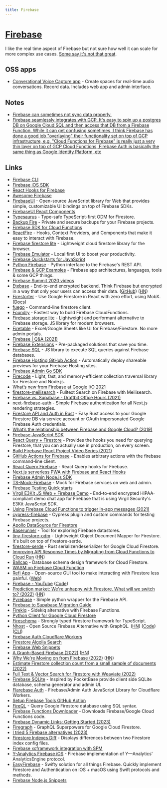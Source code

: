 ```yaml
---
title: Firebase
---
```


# [Firebase](https://firebase.google.com/)

I like the real time aspect of Firebase but not sure how well it can scale for more complex use cases. [Some say it's not that great](https://twitter.com/kieranmch/status/1524334764223836161).

## OSS apps

- [Converational Voice Capture app](https://github.com/facebookresearch/conversational-voice-capture) - Create spaces for real-time audio conversations. Record data. Includes web app and admin interface.

## Notes

- [Firebase can sometimes not sync data properly.](https://twitter.com/maccaw/status/1466506830977327105)
- [Firebase seamlessly integrates with GCP. It's easy to spin up a postgres DB on Google Cloud SQL and then access that DB from a Firebase Function. While it can get confusing sometimes, I think Firebase has done a good job "overlaying" their functionality set on top of GCP infrastructure, e.g. "Cloud Functions for Firebase" is really just a very thin layer on top of GCP Cloud Functions, Firebase Auth is basically the same thing as Google Identity Platform, etc](https://news.ycombinator.com/item?id=33215770)

## Links

- [Firebase CLI](https://github.com/firebase/firebase-tools)
- [Firebase iOS SDK](https://github.com/firebase/firebase-ios-sdk)
- [React Hooks for Firebase](https://github.com/csfrequency/react-firebase-hooks)
- [Awesome Firebase](https://github.com/jthegedus/awesome-firebase)
- [FirebaseUI](https://github.com/firebase/firebaseui-web/) - Open-source JavaScript library for Web that provides simple, customizable UI bindings on top of Firebase SDKs.
- [FirebaseUI React Components](https://github.com/firebase/firebaseui-web-react)
- [Typesaurus](https://github.com/kossnocorp/typesaurus) - Type-safe TypeScript-first ODM for Firestore.
- [Backup Fire](https://backupfire.dev/) - Private and secure backups for your Firebase projects.
- [Firebase SDK for Cloud Functions](https://github.com/firebase/firebase-functions)
- [ReactFire](https://github.com/FirebaseExtended/reactfire) - Hooks, Context Providers, and Components that make it easy to interact with Firebase.
- [Firebase firestore lite](https://github.com/samuelgozi/firebase-firestore-lite) - Lightweight cloud firestore library for the browser.
- [Firebase Emulator](https://firebase.googleblog.com/2020/05/local-firebase-emulator-ui.html) - Local first UI to boost your productivity.
- [Firebase Quickstarts for JavaScript](https://github.com/firebase/quickstart-js)
- [Python Firebase](https://github.com/ozgur/python-firebase) - Python interface to the Firebase's REST API.
- [Firebase & GCP Examples](https://github.com/jthegedus/firebase-gcp-examples) - Firebase app architectures, languages, tools & some GCP things.
- [Firebase Summit 2020 videos](https://www.youtube.com/playlist?list=PLl-K7zZEsYLlRjj-mSComCq3Vd4IJese1)
- [Etebase](https://www.etebase.com/) - End-to-end encrypted backend. Think Firebase but encrypted in a way that only your users can access their data. ([GitHub](https://github.com/etesync)) ([HN](https://news.ycombinator.com/item?id=25059133))
- [Firestorter](https://github.com/IjzerenHein/firestorter) - Use Google Firestore in React with zero effort, using MobX. ([Docs](https://ijzerenhein.github.io/firestorter/#/))
- [fuego](https://github.com/sgarciac/fuego) - Command-line firestore client.
- [Foundry](https://github.com/FoundryApp/foundry-cli) - Fastest way to build Firebase CloudFunctions.
- [Firebase storage lite](https://github.com/samuelgozi/firebase-storage-lite) - Lightweight and performant alternative to Firebase storage. JS library for modern browsers.
- [Firetable](https://github.com/AntlerVC/firetable) - Excel/Google Sheets like UI for Firebase/Firestore. No more admin portals.
- [Firebase | Q&A (2021)](https://www.youtube.com/watch?v=3BMNzY_ljSw)
- [Firebase Extensions](https://firebase.google.com/products/extensions) - Pre-packaged solutions that save you time.
- [Firebase SQL](https://github.com/JoeRoddy/firebase-sql) - JS library to execute SQL queries against Firebase databases.
- [Firebase Hosting GitHub Action](https://github.com/FirebaseExtended/action-hosting-deploy) - Automatically deploy shareable previews for your Firebase Hosting sites.
- [Firebase Admin Go SDK](https://github.com/firebase/firebase-admin-go)
- [Firecode](https://github.com/kafkas/firecode) - Light, fast, and memory-efficient collection traversal library for Firestore and Node.js.
- [What’s new from Firebase at Google I/O 2021](https://firebase.googleblog.com/2021/05/whats-new-from-firebase-at-google-io.html)
- [firestore-meilisearch](https://github.com/meilisearch/firestore-meilisearch) - Fulltext Search on Firebase with Meilisearch.
- [Firebase vs. Supabase - Draftbit Office Hours (2021)](https://www.youtube.com/watch?v=9Yg6i_zCuiM)
- [next-firebase-auth](https://github.com/gladly-team/next-firebase-auth) - Simple Firebase authentication for all Next.js rendering strategies.
- [Firestore API and Auth in Rust](https://github.com/davidgraeff/firestore-db-and-auth-rs) - Easy Rust access to your Google Firestore DB via service account or OAuth impersonated Google Firebase Auth credentials.
- [What’s the relationship between Firebase and Google Cloud? (2019)](https://medium.com/google-developers/whats-the-relationship-between-firebase-and-google-cloud-57e268a7ff6f)
- [Firebase JavaScript SDK](https://github.com/firebase/firebase-js-sdk)
- [React Query + Firestore](https://github.com/aminerol/react-query-firestore) - Provides the hooks you need for querying Firestore, that you can actually use in production, on every screen.
- [Build Firebase React Project Video Series (2021)](https://www.youtube.com/playlist?list=PL-LDQE9x9hLwUAESe_YJxhXU5ZjLgtq4S)
- [GitHub Actions for Firebase](https://github.com/w9jds/firebase-action) - Enables arbitrary actions with the firebase command-line client.
- [React Query Firebase](https://github.com/invertase/react-query-firebase) - React Query hooks for Firebase.
- [Next.js serverless PWA with Firebase and React Hooks](https://github.com/tomsoderlund/nextjs-pwa-firebase-boilerplate)
- [Firebase Admin Node.js SDK](https://github.com/firebase/firebase-admin-node)
- [TS-Mock-Firebase](https://github.com/mindhivefi/ts-mock-firebase) - Mock for Firebase services on web and admin.
- [Firebase Testing Quick starts](https://github.com/firebase/quickstart-testing)
- [Virgil E3Kit JS Web + Firebase Demo](https://github.com/VirgilSecurity/demo-firebase-js) - End-to-end encrypted HIPAA-compliant demo chat app for Firebase that is using Virgil Security's E3Kit JavaScript SDK.
- [Using Firebase Cloud Functions to trigger in-app messages (2021)](https://blog.gist.build/guides-using-firebase-cloud-functions-to-trigger-in-app-messages/)
- [cypress-firebase](https://github.com/prescottprue/cypress-firebase) - Cypress plugin and custom commands for testing Firebase projects.
- [Apollo DataSource for Firestore](https://github.com/swantzter/apollo-datasource-firestore)
- [Baserunner](https://github.com/iosiro/baserunner) - Tool for exploring Firebase datastores.
- [tiny-firestore-odm](https://github.com/paulgb/tiny-firestore-odm) - Lightweight Object Document Mapper for Firestore. It's built on top of firestore-serde.
- [firestore-serde](https://github.com/paulgb/firestore-serde) - Rust serializer/deserializer for Google Cloud Firestore.
- [Improving API Response Times by Migrating from Cloud Functions to Cloud Run](https://unloc.app/en/magazine/we-cut-our-average-api-response-time-by-30-when-changing-from-cloud-functions-to-cloud-run) ([HN](https://news.ycombinator.com/item?id=29889884))
- [Ballcap](https://github.com/1amageek/ballcap.ts) - Database schema design framework for Cloud Firestore.
- [WASM on Firebase Cloud Function](https://github.com/katopz/hello-firebase-wasm)
- [Refi App](https://github.com/thanhlmm/refi-app) - Open-source GUI tool to make interacting with Firestore less painful. ([Web](https://refiapp.io/))
- [Firebase - YouTube](https://www.youtube.com/c/firebase/videos) ([Code](https://github.com/FirebaseExtended/firebase-video-samples))
- [Prediction market: We're unhappy with Firestore. What will we switch to? (2022)](https://manifold.markets/Austin/what-database-will-manifold-be-prim) ([HN](https://news.ycombinator.com/item?id=30729938))
- [Pyrebase](https://github.com/thisbejim/Pyrebase) - Simple python wrapper for the Firebase API.
- [Firebase to Supabase Migration Guide](https://github.com/supabase-community/firebase-to-supabase)
- [Firekiq](https://github.com/dahal/firekiq) - Sidekiq alternative with Firebase Functions.
- [Python Client for Google Cloud Firestore](https://github.com/googleapis/python-firestore)
- [Fireschema](https://github.com/yarnaimo/fireschema) - Strongly typed Firestore framework for TypeScript.
- [Nhost](https://nhost.io/) - Open Source Firebase Alternative with GraphQL. ([HN](https://news.ycombinator.com/item?id=24929732)) ([Code](https://github.com/nhost/nhost)) ([CLI](https://github.com/nhost/cli))
- [Firebase Auth Cloudflare Workers](https://github.com/Code-Hex/firebase-auth-cloudflare-workers)
- [Firestore Algolia Search](https://github.com/algolia/firestore-algolia-search)
- [Firebase Web Snippets](https://github.com/firebase/snippets-web)
- [A Graph-Based Firebase (2022)](https://stopa.io/post/296) ([HN](https://news.ycombinator.com/item?id=32595895))
- [Why We're Moving on from Firebase (2022)](https://koptional.com/article/why-we%E2%80%99re-moving-away-from-firebase) ([HN](https://news.ycombinator.com/item?id=33215770))
- [Estimate Firestore collection count from a small sample of documents (2022)](https://jfhr.me/estimate-firestore-collection-count/)
- [Full Text & Vector Search for Firestore with Weaviate (2022)](https://samos-it.com/posts/full-text-search-for-firestore-with-weaviate.html)
- [Firebase SQLite](https://github.com/rodydavis/firestore_sqlite) - Inspired by PocketBase provide client side SQLite database, schema generator and admin UI.
- [Flarebase Auth](https://github.com/Marplex/flarebase-auth) - Firebase/Admin Auth JavaScript Library for Cloudflare Workers.
- [Setup Firebase Tools GitHub Action](https://github.com/ssssota/setup-firebase-tools)
- [FireQL](https://github.com/pgollangi/FireQL) - Query Google Firestore database using SQL syntax.
- [Firebase Functions Downloader](https://github.com/omar-dulaimi/firebase-functions-downloader) - Downloads Firebase/Google Cloud Functions code.
- [Firebase Dynamic Links: Getting Started (2023)](https://www.kodeco.com/21376846-firebase-dynamic-links-getting-started)
- [Firegraph](https://github.com/sejr/firegraph) - GraphQL Superpowers for Google Cloud Firestore.
- [I tried 5 Firebase alternatives (2023)](https://www.youtube.com/watch?v=SXmYUalHyYk)
- [Firestore Indexes Diff](https://github.com/omar-dulaimi/firestore-indexes-diff) - Displays differences between two Firestore index config files.
- [Firebase xcframework integration with SPM](https://github.com/akaffenberger/firebase-ios-sdk-xcframeworks)
- [Y-Analytics Firebase iOS](https://github.com/yml-org/yanalytics-firebase-ios) - Firebase implementation of Y—Analytics' AnalyticsEngine protocol.
- [EasyFirebase](https://github.com/Flowductive/easy-firebase) - Swifty solution for all things Firebase. Quickly implement Firestore and Authentication on iOS + macOS using Swift protocols and methods.
- [Firebase Node.js Snippets](https://github.com/firebase/snippets-node)
